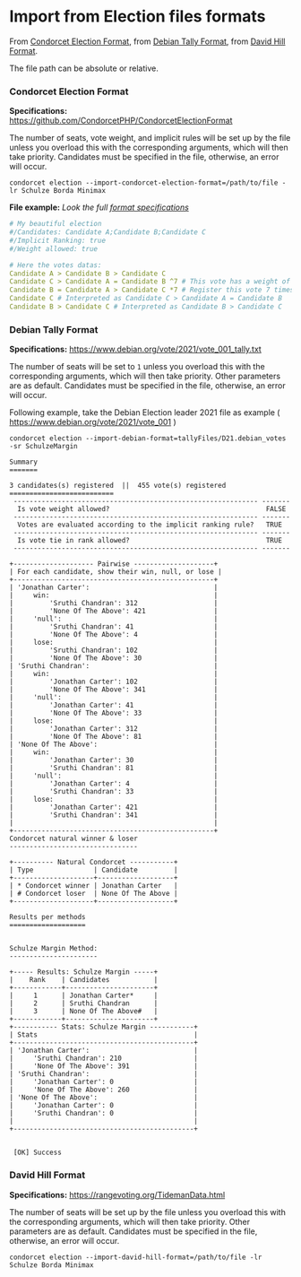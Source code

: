 # Import from Election files formats

From [Condorcet Election Format](https://github.com/CondorcetPHP/CondorcetElectionFormat), from [Debian Tally Format](https://www.debian.org/vote/2021/vote_001_tally.txt), from [David Hill Format](https://rangevoting.org/TidemanData.html).

The file path can be absolute or relative.

<!-- tabs:start -->
### **Condorcet Election Format**
**Specifications:** https://github.com/CondorcetPHP/CondorcetElectionFormat

The number of seats, vote weight, and implicit rules will be set up by the file unless you overload this with the corresponding arguments, which will then take priority. Candidates must be specified in the file, otherwise, an error will occur.

```shell
condorcet election --import-condorcet-election-format=/path/to/file -lr Schulze Borda Minimax
```

**File example:** _Look the full [format specifications](https://github.com/CondorcetPHP/CondorcetElectionFormat)_
```yaml
# My beautiful election
#/Candidates: Candidate A;Candidate B;Candidate C
#/Implicit Ranking: true
#/Weight allowed: true

# Here the votes datas:
Candidate A > Candidate B > Candidate C
Candidate C > Candidate A = Candidate B ^7 # This vote has a weight of 7
Candidate B = Candidate A > Candidate C *7 # Register this vote 7 times
Candidate C # Interpreted as Candidate C > Candidate A = Candidate B
Candidate B > Candidate C # Interpreted as Candidate B > Candidate C
```

### **Debian Tally Format**
**Specifications:** https://www.debian.org/vote/2021/vote_001_tally.txt

The number of seats will be set to ```1``` unless you overload this with the corresponding arguments, which will then take priority. Other parameters are as default. Candidates must be specified in the file, otherwise, an error will occur.

Following example, take the Debian Election leader 2021 file as example ( https://www.debian.org/vote/2021/vote_001 )
```shell
condorcet election --import-debian-format=tallyFiles/D21.debian_votes -sr SchulzeMargin

Summary
=======

3 candidates(s) registered  ||  455 vote(s) registered
==========================
 ------------------------------------------------------------- -------
  Is vote weight allowed?                                       FALSE
 ------------------------------------------------------------- -------
  Votes are evaluated according to the implicit ranking rule?   TRUE
 ------------------------------------------------------------- -------
  Is vote tie in rank allowed?                                  TRUE
 ------------------------------------------------------------- -------

+-------------------- Pairwise --------------------+
| For each candidate, show their win, null, or lose |
+--------------------------------------------------+
| 'Jonathan Carter':                               |
|     win:                                         |
|         'Sruthi Chandran': 312                   |
|         'None Of The Above': 421                 |
|     'null':                                      |
|         'Sruthi Chandran': 41                    |
|         'None Of The Above': 4                   |
|     lose:                                        |
|         'Sruthi Chandran': 102                   |
|         'None Of The Above': 30                  |
| 'Sruthi Chandran':                               |
|     win:                                         |
|         'Jonathan Carter': 102                   |
|         'None Of The Above': 341                 |
|     'null':                                      |
|         'Jonathan Carter': 41                    |
|         'None Of The Above': 33                  |
|     lose:                                        |
|         'Jonathan Carter': 312                   |
|         'None Of The Above': 81                  |
| 'None Of The Above':                             |
|     win:                                         |
|         'Jonathan Carter': 30                    |
|         'Sruthi Chandran': 81                    |
|     'null':                                      |
|         'Jonathan Carter': 4                     |
|         'Sruthi Chandran': 33                    |
|     lose:                                        |
|         'Jonathan Carter': 421                   |
|         'Sruthi Chandran': 341                   |
|                                                  |
+--------------------------------------------------+
Condorcet natural winner & loser
--------------------------------

+---------- Natural Condorcet -----------+
| Type               | Candidate         |
+--------------------+-------------------+
| * Condorcet winner | Jonathan Carter   |
| # Condorcet loser  | None Of The Above |
+--------------------+-------------------+

Results per methods
===================


Schulze Margin Method:
----------------------

+----- Results: Schulze Margin -----+
|    Rank    | Candidates           |
+------------+----------------------+
|     1      | Jonathan Carter*     |
|     2      | Sruthi Chandran      |
|     3      | None Of The Above#   |
+------------+----------------------+
+----------- Stats: Schulze Margin -----------+
| Stats                                       |
+---------------------------------------------+
| 'Jonathan Carter':                          |
|     'Sruthi Chandran': 210                  |
|     'None Of The Above': 391                |
| 'Sruthi Chandran':                          |
|     'Jonathan Carter': 0                    |
|     'None Of The Above': 260                |
| 'None Of The Above':                        |
|     'Jonathan Carter': 0                    |
|     'Sruthi Chandran': 0                    |
|                                             |
+---------------------------------------------+


 [OK] Success
```

### **David Hill Format**
**Specifications:** https://rangevoting.org/TidemanData.html

The number of seats will be set up by the file unless you overload this with the corresponding arguments, which will then take priority. Other parameters are as default. Candidates must be specified in the file, otherwise, an error will occur.
```shell
condorcet election --import-david-hill-format=/path/to/file -lr Schulze Borda Minimax
```
<!-- tabs:end -->